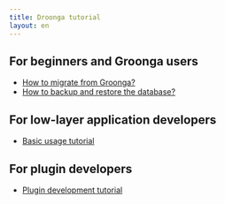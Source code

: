 ```yaml
---
title: Droonga tutorial
layout: en
---
```


## For beginners and Groonga users

 * [How to migrate from Groonga?](groonga/)
 * [How to backup and restore the database?](restore/)

## For low-layer application developers

 * [Basic usage tutorial](basic/)

## For plugin developers

 * [Plugin development tutorial](plugin-development/)


